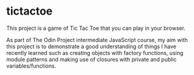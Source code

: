 # tictactoe

This project is a game of Tic Tac Toe that you can play in your browser.  
  
As part of The Odin Project intermediate JavaScript course, my aim with this project is to demonstrate a good understanding of things I have recently learned such as creating objects with factory functions, using module patterns and making use of closures with private and public variables/functions.
